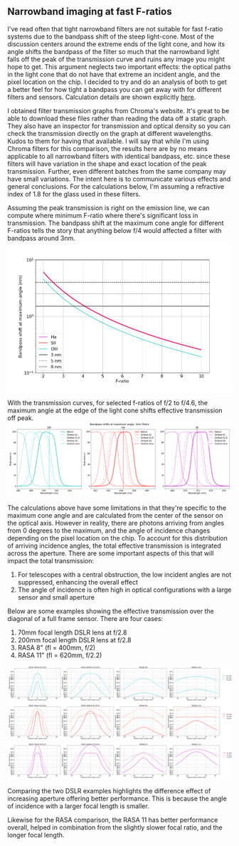 ## Narrowband imaging at fast F-ratios

I've read often that tight narrowband filters are not suitable for fast f-ratio systems due to the bandpass shift of the steep light-cone.  Most of the discussion centers around the extreme ends of the light cone, and how its angle shifts the bandpass of the filter so much that the narrowband light falls off the peak of the transmission curve and ruins any image you might hope to get.  This argument neglects two important effects: the optical paths in the light cone that do not have that extreme an incident angle, and the pixel location on the chip.  I decided to try and do an analysis of both to get a better feel for how tight a bandpass you can get away with for different filters and sensors.  Calculation details are shown explicitly [here](https://github.com/gshau/fast_optics_with_narrowband/blob/master/bandpass_shift_nb.ipynb).

I obtained filter transmission graphs from Chroma's website.  It's great to be able to download these files rather than reading the data off a static graph.  They also have an inspector for transmission and optical density so you can check the transmission directly on the graph at different wavelengths.  Kudos to them for having that available.  I will say that while I'm using Chroma filters for this comparison, the results here are by no means applicable to all narrowband filters with identical bandpass, etc. since these filters will have variation in the shape and exact location of the peak transmission.  Further, even different batches from the same company may have small variations.  The intent here is to communicate various effects and general conclusions.  For the calculations below, I'm assuming a refractive index of 1.8 for the glass used in these filters.  

Assuming the peak transmission is right on the emission line, we can compute where minimum F-ratio where there's significant loss in transmission.  The bandpass shift at the maximum cone angle for different F-ratios tells the story that anything below f/4 would affected a filter with bandpass around 3nm.  
![test](figures/bandpass_shift_f_ratio.png)

With the transmission curves, for selected f-ratios of f/2 to f/4.6, the maximum angle at the edge of the light cone shifts effective transmission off peak.
![test](figures/bandpass_shift.png)

The calculations above have some limitations in that they're specific to the maximum cone angle and are calculated from the center of the sensor on the optical axis.  However in reality, there are photons arriving from angles from 0 degrees to the maximum, and the angle of incidence changes depending on the pixel location on the chip.  To account for this distribution of arriving incidence angles, the total effective transmission is integrated across the aperture.  There are some important aspects of this that will impact the total transmission:

1. For telescopes with a central obstruction, the low incident angles are not suppressed, enhancing the overall effect
2. The angle of incidence is often high in optical configurations with a large sensor and small aperture

Below are some examples showing the effective transmission over the diagonal of a full frame sensor.  There are four cases:
1. 70mm focal length DSLR lens at f/2.8
1. 200mm focal length DSLR lens at f/2.8
1. RASA 8" (fl = 400mm, f/2)
1. RASA 11" (fl = 620mm, f/2.2)


![](figures/oiii_transmission.png)
![](figures/ha_transmission.png)
![](figures/sii_transmission.png)


Comparing the two DSLR examples highlights the difference effect of increasing aperture offering better performance.  This is because the angle of incidence with a larger focal length is smaller.
 
Likewise for the RASA comparison, the RASA 11 has better performance overall, helped in combination from the slightly slower focal ratio, and the longer focal length.  

